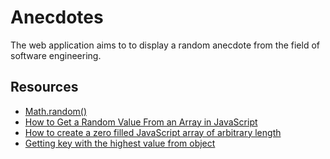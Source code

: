 # Anecdotes

The web application aims to to display a random anecdote from the field of software engineering.

## Resources
- [Math.random()](https://developer.mozilla.org/en-US/docs/Web/JavaScript/Reference/Global_Objects/Math/random)
- [How to Get a Random Value From an Array in JavaScript](https://medium.com/programming-essentials/how-to-get-a-random-value-from-an-array-e6c6958403df)
- [How to create a zero filled JavaScript array of arbitrary length](https://stackoverflow.com/questions/20222501/how-to-create-a-zero-filled-javascript-array-of-arbitrary-length/22209781)
- [Getting key with the highest value from object](https://stackoverflow.com/questions/27376295/getting-key-with-the-highest-value-from-object)